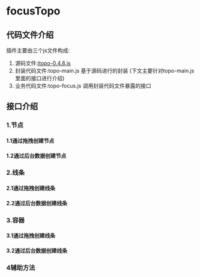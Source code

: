 # focusTopo
## 代码文件介绍
   插件主要由三个js文件构成: 
   1. 源码文件:[jtopo-0.4.8.js](http://www.jtopo.com/) 
   2. 封装代码文件:topo-main.js  基于源码进行的封装 (下文主要针对topo-main.js里面的接口进行介绍)
   3. 业务代码文件:topo-focus.js 调用封装代码文件暴露的接口
   
   
## 接口介绍
   ### 1.节点
   #### 1.1通过拖拽创建节点
   #### 1.2通过后台数据创建节点
   ### 2.线条
   #### 2.1通过拖拽创建线条
   #### 2.2通过后台数据创建线条
   ### 3.容器
   #### 3.1通过拖拽创建线条
   #### 3.2通过后台数据创建线条
   ### 4辅助方法
   
